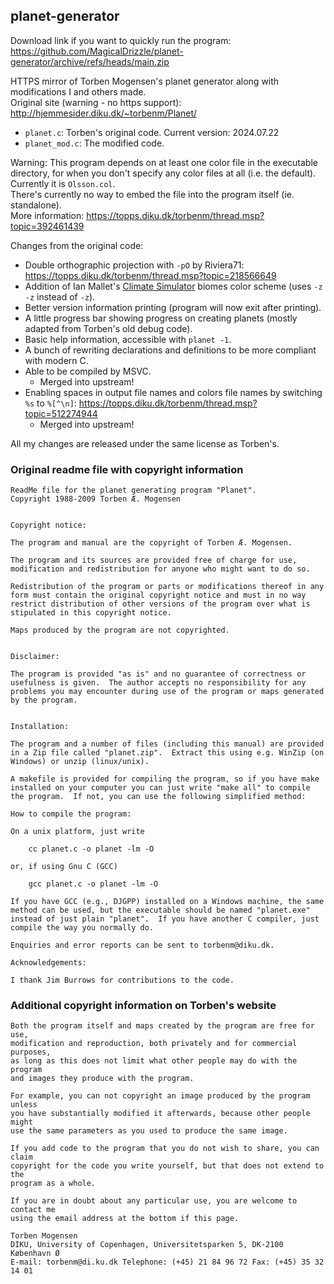 ## planet-generator
Download link if you want to quickly run the program: https://github.com/MagicalDrizzle/planet-generator/archive/refs/heads/main.zip

HTTPS mirror of Torben Mogensen's planet generator along with modifications I and others made.  
Original site (warning - no https support): http://hjemmesider.diku.dk/~torbenm/Planet/  
- `planet.c`: Torben's original code. Current version: 2024.07.22
- `planet_mod.c`: The modified code.

Warning:  This program depends on at least one color file in the executable directory, for when you don't specify any color files at all (i.e. the default). Currently it is `Olsson.col`.  
There's currently no way to embed the file into the program itself (ie. standalone).  
More information: https://topps.diku.dk/torbenm/thread.msp?topic=392461439  

Changes from the original code:
- Double orthographic projection with `-pO` by Riviera71: https://topps.diku.dk/torbenm/thread.msp?topic=218566649
- Addition of Ian Mallet's [Climate Simulator](https://space.geometrian.com/calcs/climate-sim.php) biomes color scheme (uses `-z -z` instead of `-z`).
- Better version information printing (program will now exit after printing).
- A little progress bar showing progress on creating planets (mostly adapted from Torben's old debug code).
- Basic help information, accessible with `planet -1`.
- A bunch of rewriting declarations and definitions to be more compliant with modern C.  
- Able to be compiled by MSVC.
  - Merged into upstream!  
- Enabling spaces in output file names and colors file names by switching `%s` to `%[^\n]`: https://topps.diku.dk/torbenm/thread.msp?topic=512274944  
  - Merged into upstream!  

All my changes are released under the same license as Torben's.
### Original readme file with copyright information
```
ReadMe file for the planet generating program "Planet".
Copyright 1988-2009 Torben Æ. Mogensen


Copyright notice:

The program and manual are the copyright of Torben Æ. Mogensen.

The program and its sources are provided free of charge for use,
modification and redistribution for anyone who might want to do so.

Redistribution of the program or parts or modifications thereof in any
form must contain the original copyright notice and must in no way
restrict distribution of other versions of the program over what is
stipulated in this copyright notice.

Maps produced by the program are not copyrighted.


Disclaimer:

The program is provided "as is" and no guarantee of correctness or
usefulness is given.  The author accepts no responsibility for any
problems you may encounter during use of the program or maps generated
by the program.


Installation:

The program and a number of files (including this manual) are provided
in a Zip file called "planet.zip".  Extract this using e.g. WinZip (on
Windows) or unzip (linux/unix).

A makefile is provided for compiling the program, so if you have make
installed on your computer you can just write "make all" to compile
the program.  If not, you can use the following simplified method:

How to compile the program:

On a unix platform, just write

	cc planet.c -o planet -lm -O

or, if using Gnu C (GCC)

	gcc planet.c -o planet -lm -O

If you have GCC (e.g., DJGPP) installed on a Windows machine, the same
method can be used, but the executable should be named "planet.exe"
instead of just plain "planet".  If you have another C compiler, just
compile the way you normally do.

Enquiries and error reports can be sent to torbenm@diku.dk.

Acknowledgements:

I thank Jim Burrows for contributions to the code.
```
### Additional copyright information on Torben's website
```
Both the program itself and maps created by the program are free for use,
modification and reproduction, both privately and for commercial purposes,
as long as this does not limit what other people may do with the program
and images they produce with the program.

For example, you can not copyright an image produced by the program unless
you have substantially modified it afterwards, because other people might
use the same parameters as you used to produce the same image.

If you add code to the program that you do not wish to share, you can claim
copyright for the code you write yourself, but that does not extend to the
program as a whole.

If you are in doubt about any particular use, you are welcome to contact me
using the email address at the bottom if this page.  

Torben Mogensen  
DIKU, University of Copenhagen, Universitetsparken 5, DK-2100 København Ø  
E-mail: torbenm@di.ku.dk Telephone: (+45) 21 84 96 72 Fax: (+45) 35 32 14 01
```
